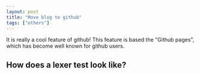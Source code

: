 ```yaml
---
layout: post
title: "Move blog to github"
tags: ["others"]
---
```


It is really a cool feature of github! This feature is based the "Github pages", which has become well known for github users.




How does a lexer test look like?
--------------------------------


